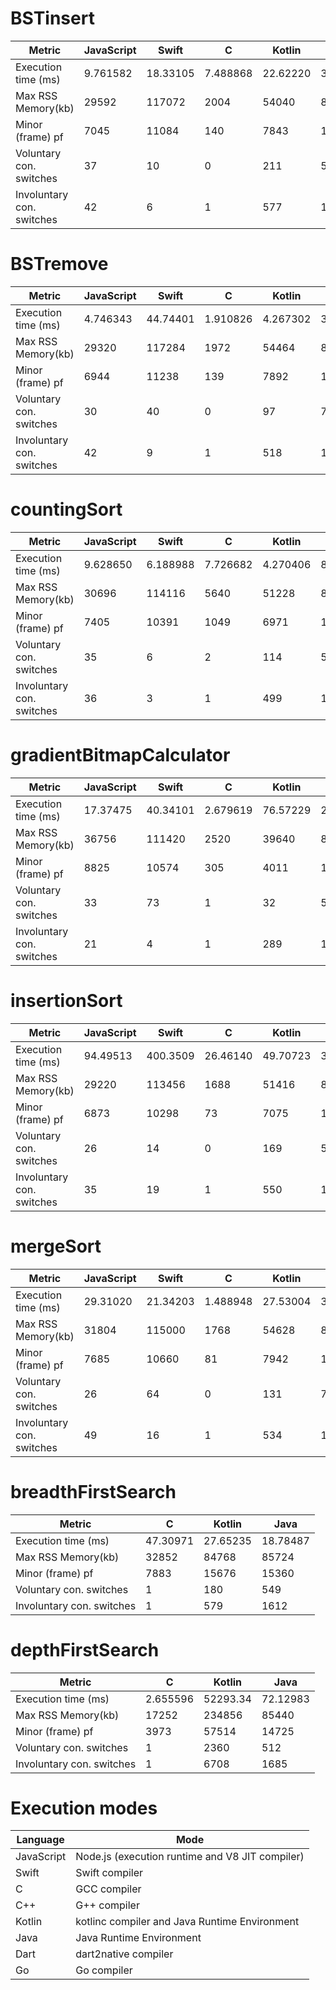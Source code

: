 
#  BSTinsert 

| Metric | JavaScript | Swift | C | Kotlin | Java | Dart | 
| - |  - |  - |  - |  - |  - |  - | 
| Execution time (ms) | 9.761582  | 18.33105  | 7.488868  | 22.62220  | 3.875151  | 2.633  | 
| Max RSS Memory(kb) | 29592  | 117072  | 2004  | 54040  | 85908  | 14040  | 
| Minor (frame) pf | 7045  | 11084  | 140  | 7843  | 14755  | 2118  | 
| Voluntary con. switches | 37  | 10  | 0  | 211  | 593  | 0  | 
| Involuntary con. switches | 42  | 6  | 1  | 577  | 1765  | 6  | 

#  BSTremove 

| Metric | JavaScript | Swift | C | Kotlin | Java | Dart | 
| - |  - |  - |  - |  - |  - |  - | 
| Execution time (ms) | 4.746343  | 44.74401  | 1.910826  | 4.267302  | 3.421415  | 2.18  | 
| Max RSS Memory(kb) | 29320  | 117284  | 1972  | 54464  | 86688  | 14060  | 
| Minor (frame) pf | 6944  | 11238  | 139  | 7892  | 16040  | 2115  | 
| Voluntary con. switches | 30  | 40  | 0  | 97  | 762  | 2  | 
| Involuntary con. switches | 42  | 9  | 1  | 518  | 1759  | 6  | 

#  countingSort 

| Metric | JavaScript | Swift | C | Kotlin | Java | Dart | C++ | 
| - |  - |  - |  - |  - |  - |  - |  - | 
| Execution time (ms) | 9.628650  | 6.188988  | 7.726682  | 4.270406  | 8.104052  | 1.759  | 0.593379  | 
| Max RSS Memory(kb) | 30696  | 114116  | 5640  | 51228  | 85352  | 14612  | 3952  | 
| Minor (frame) pf | 7405  | 10391  | 1049  | 6971  | 14840  | 2241  | 233  | 
| Voluntary con. switches | 35  | 6  | 2  | 114  | 566  | 1  | 0  | 
| Involuntary con. switches | 36  | 3  | 1  | 499  | 1451  | 6  | 1  | 

#  gradientBitmapCalculator 

| Metric | JavaScript | Swift | C | Kotlin | Java | Dart | Go | 
| - |  - |  - |  - |  - |  - |  - |  - | 
| Execution time (ms) | 17.37475  | 40.34101  | 2.679619  | 76.57229  | 26.47507  | 42.969  | 3.226066  | 
| Max RSS Memory(kb) | 36756  | 111420  | 2520  | 39640  | 86152  | 31284  | 2800  | 
| Minor (frame) pf | 8825  | 10574  | 305  | 4011  | 15692  | 6873  | 434  | 
| Voluntary con. switches | 33  | 73  | 1  | 32  | 517  | 16  | 2  | 
| Involuntary con. switches | 21  | 4  | 1  | 289  | 1566  | 37  | 32  | 

#  insertionSort 

| Metric | JavaScript | Swift | C | Kotlin | Java | Dart | C++ | 
| - |  - |  - |  - |  - |  - |  - |  - | 
| Execution time (ms) | 94.49513  | 400.3509  | 26.46140  | 49.70723  | 33.63110  | 203.804  | 14.9362  | 
| Max RSS Memory(kb) | 29220  | 113456  | 1688  | 51416  | 85424  | 13920  | 3548  | 
| Minor (frame) pf | 6873  | 10298  | 73  | 7075  | 14021  | 2052  | 137  | 
| Voluntary con. switches | 26  | 14  | 0  | 169  | 577  | 2  | 0  | 
| Involuntary con. switches | 35  | 19  | 1  | 550  | 1465  | 6  | 1  | 

#  mergeSort 

| Metric | JavaScript | Swift | C | Kotlin | Java | Dart | C++ | 
| - |  - |  - |  - |  - |  - |  - |  - | 
| Execution time (ms) | 29.31020  | 21.34203  | 1.488948  | 27.53004  | 3.855626  | 8.405  | 1.99213  | 
| Max RSS Memory(kb) | 31804  | 115000  | 1768  | 54628  | 85668  | 16552  | 3600  | 
| Minor (frame) pf | 7685  | 10660  | 81  | 7942  | 15056  | 2672  | 146  | 
| Voluntary con. switches | 26  | 64  | 0  | 131  | 716  | 8  | 0  | 
| Involuntary con. switches | 49  | 16  | 1  | 534  | 1877  | 6  | 1  | 

#  breadthFirstSearch 

| Metric | C | Kotlin | Java | 
| - |  - |  - |  - | 
| Execution time (ms) | 47.30971  | 27.65235  | 18.78487  | 
| Max RSS Memory(kb) | 32852  | 84768  | 85724  | 
| Minor (frame) pf | 7883  | 15676  | 15360  | 
| Voluntary con. switches | 1  | 180  | 549  | 
| Involuntary con. switches | 1  | 579  | 1612  | 

#  depthFirstSearch 

| Metric | C | Kotlin | Java | 
| - |  - |  - |  - | 
| Execution time (ms) | 2.655596  | 52293.34  | 72.12983  | 
| Max RSS Memory(kb) | 17252  | 234856  | 85440  | 
| Minor (frame) pf | 3973  | 57514  | 14725  | 
| Voluntary con. switches | 1  | 2360  | 512  | 
| Involuntary con. switches | 1  | 6708  | 1685  | 

# Execution modes

| Language | Mode |
| -------- | ---- |
| JavaScript | Node.js (execution runtime and V8 JIT compiler) |
| Swift | Swift compiler |
| C | GCC compiler |
| C++ | G++ compiler|
| Kotlin | kotlinc compiler and Java Runtime Environment |
| Java | Java Runtime Environment |
| Dart | dart2native compiler |
| Go | Go compiler |

